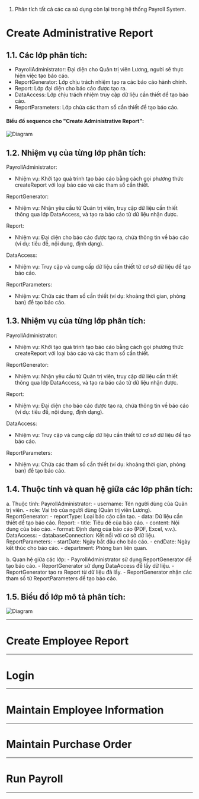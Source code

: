 1. Phân tích tất cả các ca sử dụng còn lại trong hệ thống Payroll System.
# Create Administrative Report <br>
##  1.1. Các lớp phân tích:
   - PayrollAdministrator: Đại diện cho Quản trị viên Lương, người sẽ thực hiện việc tạo báo cáo.
   - ReportGenerator: Lớp chịu trách nhiệm tạo ra các báo cáo hành chính.
   - Report: Lớp đại diện cho báo cáo được tạo ra.
   - DataAccess: Lớp chịu trách nhiệm truy cập dữ liệu cần thiết để tạo báo cáo.
   - ReportParameters: Lớp chứa các tham số cần thiết để tạo báo cáo.

####   Biểu đồ sequence cho "Create Administrative Report":
![Diagram](https://www.planttext.com/api/plantuml/png/T9112W8n34NtdYBB3kW5kX061RSYNY2qKGkTQKapYvxDXKVo2ZhjGaVg9e77_p_aF--F8sOEtlTsSADBmYY1ORE54yN0Sg2H2j9Wc52eOiLbdNEaDKHa74Y8KxVwSSr1UnJiZQ6KD5n8p6q6wjlqKJGFCyd4Ot7PzsWUgKZ3jK9QAF-apc1NdhAg6TggHeDrANhCYoAw5m000F__0m00)

 ##   1.2. Nhiệm vụ của từng lớp phân tích:
   PayrollAdministrator:
   - Nhiệm vụ: Khởi tạo quá trình tạo báo cáo bằng cách gọi phương thức createReport với loại báo cáo và các tham số cần thiết.
   
   ReportGenerator:
   - Nhiệm vụ: Nhận yêu cầu từ Quản trị viên, truy cập dữ liệu cần thiết thông qua lớp DataAccess, và tạo ra báo cáo từ dữ liệu nhận được.
   
   Report:
   - Nhiệm vụ: Đại diện cho báo cáo được tạo ra, chứa thông tin về báo cáo (ví dụ: tiêu đề, nội dung, định dạng).
   
   DataAccess:
   - Nhiệm vụ: Truy cập và cung cấp dữ liệu cần thiết từ cơ sở dữ liệu để tạo báo cáo.
   
   ReportParameters:
   - Nhiệm vụ: Chứa các tham số cần thiết (ví dụ: khoảng thời gian, phòng ban) để tạo báo cáo.
     
##    1.3. Nhiệm vụ của từng lớp phân tích:
   PayrollAdministrator:
   - Nhiệm vụ: Khởi tạo quá trình tạo báo cáo bằng cách gọi phương thức createReport với loại báo cáo và các tham số cần thiết.
   
   ReportGenerator:
   - Nhiệm vụ: Nhận yêu cầu từ Quản trị viên, truy cập dữ liệu cần thiết thông qua lớp DataAccess, và tạo ra báo cáo từ dữ liệu nhận được.
   
   Report:
   - Nhiệm vụ: Đại diện cho báo cáo được tạo ra, chứa thông tin về báo cáo (ví dụ: tiêu đề, nội dung, định dạng).
   
   DataAccess:
   - Nhiệm vụ: Truy cập và cung cấp dữ liệu cần thiết từ cơ sở dữ liệu để tạo báo cáo.
   
   ReportParameters:
   - Nhiệm vụ: Chứa các tham số cần thiết (ví dụ: khoảng thời gian, phòng ban) để tạo báo cáo.

  ##  1.4. Thuộc tính và quan hệ giữa các lớp phân tích:
   a. Thuộc tính:
       PayrollAdministrator:
           - username: Tên người dùng của Quản trị viên.
           - role: Vai trò của người dùng (Quản trị viên Lương).
       ReportGenerator:
           - reportType: Loại báo cáo cần tạo.
           - data: Dữ liệu cần thiết để tạo báo cáo.
       Report:
           - title: Tiêu đề của báo cáo.
           - content: Nội dung của báo cáo.
           - format: Định dạng của báo cáo (PDF, Excel, v.v.).
       DataAccess:
           - databaseConnection: Kết nối với cơ sở dữ liệu.
       ReportParameters:
           - startDate: Ngày bắt đầu cho báo cáo.
           - endDate: Ngày kết thúc cho báo cáo.
           - department: Phòng ban liên quan.
   
  b. Quan hệ giữa các lớp:
       - PayrollAdministrator sử dụng ReportGenerator để tạo báo cáo.
       - ReportGenerator sử dụng DataAccess để lấy dữ liệu.
       - ReportGenerator tạo ra Report từ dữ liệu đã lấy.
       - ReportGenerator nhận các tham số từ ReportParameters để tạo báo cáo.

 ##   1.5. Biểu đồ lớp mô tả phân tích:
   ![Diagram](https://www.planttext.com/api/plantuml/png/R5F1JiCm3BttAtA4Gt-W1xI9IHmPOp_WfMO4fKdbk1FLn9Tnu9Fu1LoQfLlQ7gBesNxFpt5_ltzMWO6uQsnHQ0iXg2tqvArTrurn9Z01UrBdGibNgYuWEMYmKgzCnXqZB0Mta5AQ41Xts7hYk_i81hIeUGJtVOifO5pRyHP8g1af2FvrwMVCVaA7jwrGOicQgO6XKi-73v6AzCUnUj8xWJMIXpUIO-ZDKmES6i_wIF9isERAsZj6nnaw4cRZ2N3AXzDAU45t8tRMMgDSprSE3n3mqJid9ertbPhk5n_8-dqeJW9wJDdxJQnF4Vn4tJ6-T4ZztFCqfDJ1_z88ZKnWE2EAhfvXDRQIsboFHUWNbwmi7sQlNGqh5ueS7bAl1bCDCg8UbDXVoesFLyMrN2QSkOtYnKgevG_v0m00__y30000)

   ---
   
  # Create Employee Report <br>


---

 #  Login <br>


---

 #  Maintain Employee Information <br>


---

 #  Maintain Purchase Order <br>


---

 #  Run Payroll <br>


---

